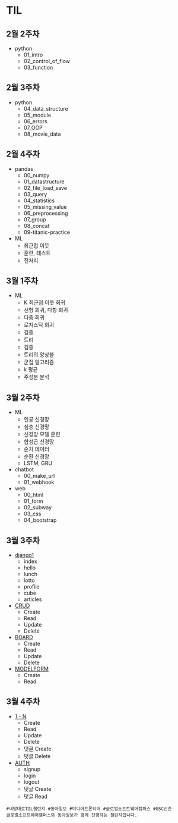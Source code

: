 # TIL

## 2월 2주차
- python
    - 01_intro
    - 02_control_of_flow
    - 03_function

## 2월 3주차
- python
    - 04_data_structure
    - 05_module
    - 06_errors
    - 07_OOP
    - 08_movie_data

## 2월 4주차
- pandas
    - 00_numpy
    - 01_datastructure
    - 02_file_load_save
    - 03_query
    - 04_statistics
    - 05_missing_value
    - 06_preprocessing
    - 07_group
    - 08_concat
    - 09-titanic-practice
- ML
    - 최근접 이웃
    - 훈련, 테스트
    - 전처리

## 3월 1주차
- ML
    - K 최근접 이웃 회귀
    - 선형 회귀, 다항 회귀
    - 다중 회귀
    - 로지스틱 회귀
    - 검증
    - 트리
    - 검증
    - 트리의 앙상블
    - 군집 알고리즘
    - k 평균
    - 주성분 분석

## 3월 2주차
- ML
    - 인공 신경망
    - 심층 신경망
    - 신경망 모델 훈련
    - 합성곱 신경망
    - 순차 데이터
    - 순환 신경망
    - LSTM, GRU
- chatbot
    - 00_make_url
    - 01_webhook
- web
    - 00_html
    - 01_form
    - 02_subway
    - 03_css
    - 04_bootstrap

## 3월 3주차
- [django1](https://github.com/seongjin5743/django1)
    - index
    - hello
    - lunch
    - lotto
    - profile
    - cube
    - articles
- [CRUD](https://github.com/seongjin5743/CRUD)
    - Create
    - Read
    - Update
    - Delete
- [BOARD](https://github.com/seongjin5743/BOARD)
    - Create
    - Read
    - Update
    - Delete
- [MODELFORM](https://github.com/seongjin5743/MODELFORM)
    - Create
    - Read

## 3월 4주차
- [1 - N](https://github.com/seongjin5743/1-N)
    - Create
    - Read
    - Update
    - Delete
    - 댓글 Create
    - 댓글 Delete
- [AUTH](https://github.com/seongjin5743/AUTH)
    - signup
    - login
    - logout
    - 댓글 Create
    - 댓글 Read

```
#내맘대로TIL챌린지 #동아일보 #미디어프론티어 #글로벌소프트웨어캠퍼스 #GSC신촌
글로벌소프트웨어캠퍼스와 동아일보가 함께 진행하는 챌린지입니다.
```